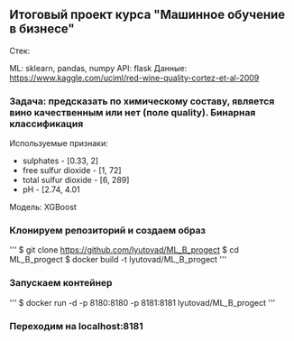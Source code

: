 ## Итоговый проект курса "Машинное обучение в бизнесе"

Стек:

ML: sklearn, pandas, numpy API: flask Данные: <https://www.kaggle.com/uciml/red-wine-quality-cortez-et-al-2009>

### Задача: предсказать по химическому составу, является вино качественным или нет (поле quality). Бинарная классификация

Используемые признаки:

- sulphates - [0.33, 2]
- free sulfur dioxide - [1, 72]
- total sulfur dioxide - [6, 289]
- pH - [2.74, 4.01

Модель: XGBoost


### Клонируем репозиторий и создаем образ
'''
$ git clone https://github.com/lyutovad/ML_B_progect
$ cd ML_B_progect
$ docker build -t lyutovad/ML_B_progect
'''

### Запускаем контейнер

'''
$ docker run -d -p 8180:8180 -p 8181:8181 lyutovad/ML_B_progect
'''

### Переходим на localhost:8181
